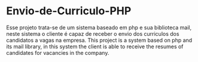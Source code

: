 # Envio-de-Curriculo-PHP
Esse projeto trata-se de um sistema baseado em php e sua biblioteca mail, neste sistema o cliente é capaz de receber o envio dos curriculos dos candidatos a vagas na empresa. This project is a system based on php and its mail library, in this system the client is able to receive the resumes of candidates for vacancies in the company.
